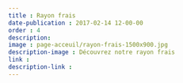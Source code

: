 ```yaml
---
title : Rayon frais
date-publication : 2017-02-14 12-00-00
order : 4
description:
image : page-acceuil/rayon-frais-1500x900.jpg
description-image : Découvrez notre rayon frais
link : 
description-link : 
---
```

